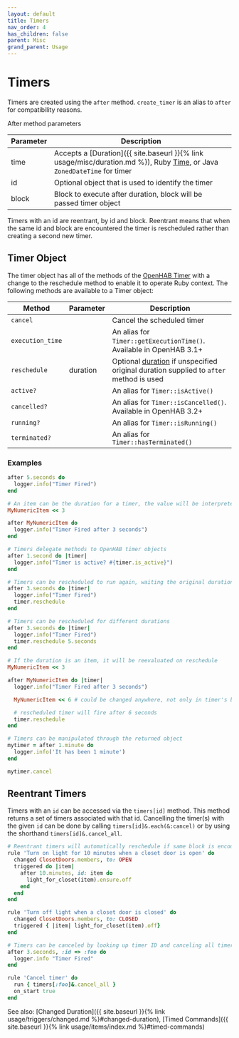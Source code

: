 ```yaml
---
layout: default
title: Timers
nav_order: 4
has_children: false
parent: Misc
grand_parent: Usage
---
```


# Timers

Timers are created using the `after` method. `create_timer` is an alias to `after` for compatibility reasons.

After method parameters

| Parameter | Description                                                                                                                                                          |
| --------- | -------------------------------------------------------------------------------------------------------------------------------------------------------------------- |
| time      | Accepts a [Duration]({{ site.baseurl }}{% link usage/misc/duration.md %}), Ruby [Time](https://ruby-doc.org/core-2.6.3/Time.html), or Java `ZonedDateTime` for timer |
| id        | Optional object that is used to identify the timer                                                                                                                   |
| block     | Block to execute after duration, block will be passed timer object                                                                                                   |

Timers with an id are reentrant, by id and block. Reentrant means that when the same id and block are encountered the timer is rescheduled rather than creating a second new timer.

## Timer Object

The timer object has all of the methods of the [OpenHAB Timer](https://www.openhab.org/docs/configuration/actions.html#timers) with a change to the reschedule method to enable it to operate Ruby context. The following methods are available to a Timer object:

| Method           | Parameter | Description                                                                                        |
| ---------------- | --------- | -------------------------------------------------------------------------------------------------- |
| `cancel`         |           | Cancel the scheduled timer                                                                         |
| `execution_time` |           | An alias for `Timer::getExecutionTime()`. Available in OpenHAB 3.1+                                |
| `reschedule`     | duration  | Optional [duration](#Duration) if unspecified original duration supplied to `after` method is used |
| `active?`        |           | An alias for `Timer::isActive()`                                                                   |
| `cancelled?`     |           | An alias for `Timer::isCancelled()`. Available in OpenHAB 3.2+                                     |
| `running?`       |           | An alias for `Timer::isRunning()`                                                                  |
| `terminated?`    |           | An alias for `Timer::hasTerminated()`                                                              |

### Examples

```ruby
after 5.seconds do
  logger.info("Timer Fired")
end
```

```ruby
# An item can be the duration for a timer, the value will be interpreted as seconds
MyNumericItem << 3

after MyNumericItem do
  logger.info("Timer Fired after 3 seconds")
end
```

```ruby
# Timers delegate methods to OpenHAB timer objects
after 1.second do |timer|
  logger.info("Timer is active? #{timer.is_active}")
end
```

```ruby
# Timers can be rescheduled to run again, waiting the original duration
after 3.seconds do |timer|
  logger.info("Timer Fired")
  timer.reschedule
end
```

```ruby
# Timers can be rescheduled for different durations
after 3.seconds do |timer|
  logger.info("Timer Fired")
  timer.reschedule 5.seconds
end
```

```ruby
# If the duration is an item, it will be reevaluated on reschedule
MyNumericItem << 3

after MyNumericItem do |timer|
  logger.info("Timer Fired after 3 seconds")

  MyNumericItem << 6 # could be changed anywhere, not only in timer's block

  # rescheduled timer will fire after 6 seconds
  timer.reschedule
end
```

```ruby
# Timers can be manipulated through the returned object
mytimer = after 1.minute do
  logger.info('It has been 1 minute')
end

mytimer.cancel
```

## Reentrant Timers

Timers with an `id` can be accessed via the `timers[id]` method. This method returns a set of timers associated with that id. Cancelling the timer(s) with the given `id` can be done by calling `timers[id]&.each(&:cancel)` or by using the shorthand `timers[id]&.cancel_all`.

```ruby
# Reentrant timers will automatically reschedule if same block is encountered again with same reentrant object
rule 'Turn on light for 10 minutes when a closet door is open' do
  changed ClosetDoors.members, to: OPEN
  triggered do |item|
    after 10.minutes, id: item do
      light_for_closet(item).ensure.off
    end
  end
end

rule 'Turn off light when a closet door is closed' do
  changed ClosetDoors.members, to: CLOSED
  triggered { |item| light_for_closet(item).off}
end
```

```ruby
# Timers can be canceled by looking up timer ID and canceling all timers associated with that ID
after 3.seconds, :id => :foo do
  logger.info "Timer Fired"
end

rule 'Cancel timer' do
  run { timers[:foo]&.cancel_all }
  on_start true
end
```

See also: [Changed Duration]({{ site.baseurl }}{% link usage/triggers/changed.md %}#changed-duration), [Timed Commands]({{ site.baseurl }}{% link usage/items/index.md %}#timed-commands)